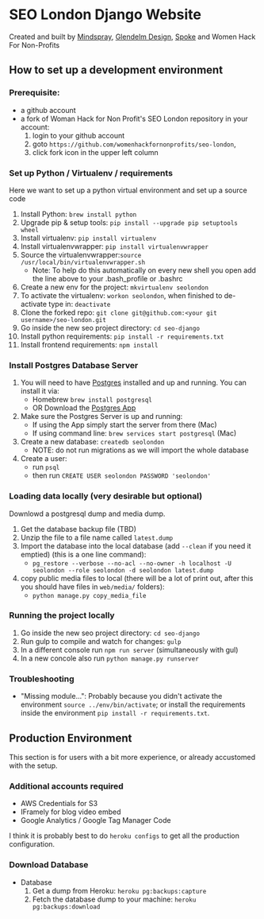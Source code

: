 # SEO London Django Website

Created and built by [Mindspray](http://www.mindspray.co.uk/), [Glendelm Design](https://www.glendelmdesign.co.uk/), [Spoke](http://www.wearespoke.co.uk/) and Women Hack For Non-Profits

## How to set up a development environment

### Prerequisite:
-  a github account
-  a fork of Woman Hack for Non Profit's SEO London repository in your account:
   1. login to your github account
   2. goto `https://github.com/womenhackfornonprofits/seo-london`, 
   3. click fork icon in the upper left column


### Set up Python / Virtualenv / requirements

Here we want to set up a python virtual environment and set up a source code

1. Install Python: `brew install python`
2. Upgrade pip & setup tools: `pip install --upgrade pip setuptools wheel`
3. Install virtualenv: `pip install virtualenv`
4. Install virtualenvwrapper: `pip install virtualenvwrapper`
5. Source the virtualenvwrapper:`source /usr/local/bin/virtualenvwrapper.sh` 
   - Note: To help do this automatically on every new shell you open add the 
     line above to your .bash_profile or .bashrc
6. Create a new env for the project: `mkvirtualenv seolondon`
7. To activate the virtualenv: `workon seolondon`, when finished to de-activate type in: `deactivate`
8. Clone the forked repo: `git clone git@github.com:<your git username>/seo-london.git`
9. Go inside the new seo project directory: `cd seo-django`
10. Install python requirements: `pip install -r requirements.txt`
11. Install frontend requirements: `npm install`


### Install Postgres Database Server
1. You will need to have [Postgres](https://www.postgresql.org/download/) installed and up and running. You can install it via:
	- Homebrew `brew install postgresql`
	- OR Download the [Postgres App](http://postgresapp.com/)
2. Make sure the Postgres Server is up and running:
	- If using the App simply start the server from there (Mac)
	- If using command line: `brew services start postgresql` (Mac)
3. Create a new database: `createdb seolondon` 
    - NOTE: do not run migrations as we will import the whole database
4. Create a user: 
    - run `psql`
    - then run `CREATE USER seolondon PASSWORD 'seolondon' `


### Loading data locally (very desirable but optional)

Downlowd a postgresql dump and media dump.  

1. Get the database backup file (TBD)
2. Unzip the file to a file name called `latest.dump` 
3. Import the database into the local database (add `--clean` if you need it emptied) (this is a one line command):  
   - `pg_restore --verbose --no-acl --no-owner -h localhost -U seolondon --role seolondon -d seolondon latest.dump`
4. copy public media files to local 
   (there will be a lot of print out, after this you should have files in `web/media/` folders):
   - `python manage.py copy_media_file`


### Running the project locally

1. Go inside the new seo project directory: `cd seo-django`
2. Run gulp to compile and watch for changes: `gulp`
3. In a different console run `npm run server` (simultaneously with gul)
4. In a new concole also run `python manage.py runserver`


### Troubleshooting

- "Missing module...": Probably because you didn't activate the environment 
  `source ../env/bin/activate`; or install the
   requirements inside the environment `pip install -r requirements.txt`.


## Production Environment
This section is for users with a bit more experience, or 
already accustomed with the setup.


### Additional accounts required

- AWS Credentials for S3
- IFramely for blog video embed
- Google Analytics / Google Tag Manager Code

I think it is probably best to do `heroku configs` to get all the production configuration. 


### Download Database 

- Database
   1. Get a dump from Heroku: `heroku pg:backups:capture`
   2. Fetch the database dump to your machine: `heroku pg:backups:download`

